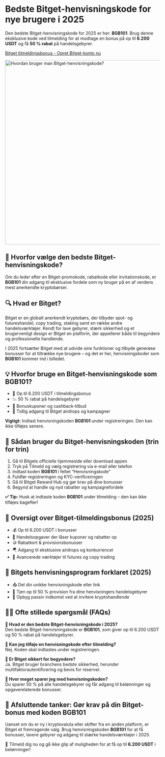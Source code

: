 <h1>Bedste Bitget-henvisningskode for nye brugere i 2025</h1>
<p>Den bedste Bitget-henvisningskode for 2025 er her: <strong>BGB101</strong>. Brug denne eksklusive kode ved tilmelding for at modtage en bonus på op til <strong>6.200 USDT</strong> og få <strong>50 % rabat</strong> på handelsgebyrer.</p>

<p><a href="https://partner.bitget.com/bg/new1" target="_blank">Bitget tilmeldingsbonus - Opret Bitget-konto nu</a></p>

<img src="https://images.mirror-media.xyz/publication-images/OXQ0q0wtGh_p72wP501AK.png" alt="Hvordan bruger man Bitget-henvisningskode?" width="600"> 


<h2>🎯 Hvorfor vælge den bedste Bitget-henvisningskode?</h2>
<p>Om du leder efter en Bitget-promokode, rabatkode eller invitationskode, er <strong>BGB101</strong> din adgang til eksklusive fordele som ny bruger på en af verdens mest anerkendte kryptobørser.</p>
<h2>🔍 Hvad er Bitget?</h2>
<p>Bitget er en globalt anerkendt kryptobørs, der tilbyder spot- og futureshandel, copy trading, staking samt en række andre handelsværktøjer. Kendt for lave gebyrer, stærk sikkerhed og et brugervenligt design er Bitget en platform, der appellerer både til begyndere og professionelle handlende.</p>
<p>I 2025 fortsætter Bitget med at udvide sine funktioner og tilbyde generøse bonusser for at tiltrække nye brugere – og det er her, henvisningskoder som <strong>BGB101</strong> kommer ind i billedet.</p>
<h2>💡 Hvorfor bruge en Bitget-henvisningskode som BGB101?</h2>
<ul>
<li>💸 Op til 6.200 USDT i tilmeldingsbonus</li>
<li>📉 50 % rabat på handelsgebyrer</li>
<li>🎁 Bonuskuponer og cashback-tilbud</li>
<li>🚀 Tidlig adgang til Bitget airdrops og kampagner</li>
</ul>
<p><strong>Vigtigt:</strong> Indtast henvisningskoden <strong>BGB101</strong> under registreringen. Den kan ikke tilføjes senere.</p>
<h2>📝 Sådan bruger du Bitget-henvisningskoden (trin for trin)</h2>
<ol>
<li>Gå til Bitgets officielle hjemmeside eller download appen</li>
<li>Tryk på Tilmeld og vælg registrering via e-mail eller telefon</li>
<li>Indtast koden <strong>BGB101</strong> i feltet “Henvisningskode”</li>
<li>Fuldfør registreringen og KYC-verificeringen</li>
<li>Gå til Bitget Reward Hub og gør krav på dine bonusser</li>
<li>Begynd at handle og nyd rabatter og kampagnefordele</li>
</ol>
<p><strong>✅ Tip:</strong> Husk at indtaste koden <strong>BGB101</strong> under tilmelding – den kan ikke tilføjes bagefter!</p>
<h2>🎁 Oversigt over Bitget-tilmeldingsbonus (2025)</h2>
<ul>
<li>💰 Op til 6.200 USDT i bonusser</li>
<li>🎯 Handelsopgaver der låser kuponer og rabatter op</li>
<li>🪙 Rabatkort & provisionsbonusser</li>
<li>🪂 Adgang til eksklusive airdrops og konkurrencer</li>
<li>🔧 Avancerede værktøjer til futures og copy trading</li>
</ul>
<h2>🤝 Bitgets henvisningsprogram forklaret (2025)</h2>
<ul>
<li>📤 Del din unikke henvisningskode eller link</li>
<li>💸 Tjen op til 50 % provision fra dine henvisningers handelsgebyrer</li>
<li>🌱 Opbyg passiv indkomst ved at invitere kryptohandlende</li>
</ul>
<h2>🙋‍♂️ Ofte stillede spørgsmål (FAQs)</h2>
<p><strong>🔹 Hvad er den bedste Bitget-henvisningskode i 2025?</strong><br>Den bedste Bitget-henvisningskode er <strong>BGB101</strong>, som giver op til 6.200 USDT og 50 % rabat på handelsgebyrer.</p>
<p><strong>🔹 Kan jeg tilføje en henvisningskode efter tilmelding?</strong><br>Nej. Koden skal indtastes under registreringen.</p>
<p><strong>🔹 Er Bitget sikkert for begyndere?</strong><br>Ja. Bitget bruger branchens bedste sikkerhed, herunder multifaktorautentificering og bevis for reserver.</p>
<p><strong>🔹 Hvor meget sparer jeg med henvisningskoden?</strong><br>Du sparer 50 % på alle handelsgebyrer og får adgang til belønninger og opgaverelaterede bonusser.</p>
<h2>🚀 Afsluttende tanker: Gør krav på din Bitget-bonus med koden BGB101</h2>
<p>Uanset om du er ny i kryptovaluta eller skifter fra en anden platform, er Bitget et fremragende valg. Brug henvisningskoden <strong>BGB101</strong> for at få bonusser, lavere gebyrer og adgang til stærke handelsværktøjer i 2025.</p>
<p>🎉 Tilmeld dig nu og gå ikke glip af muligheden for at få op til <strong>6.200 USDT</strong> i belønninger!</p>
</body>
</html>
